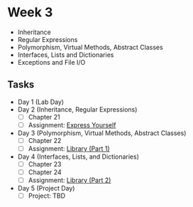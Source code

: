 # Week 3

- Inheritance
- Regular Expressions
- Polymorphism, Virtual Methods, Abstract Classes
- Interfaces, Lists and Dictionaries
- Exceptions and File I/O

## Tasks

- Day 1 (Lab Day)
- Day 2 (Inheritance, Regular Expressions)
  - [ ] Chapter 21
  - [ ] Assignment: [Express Yourself](assignments/01-express-yourself)
- Day 3 (Polymorphism, Virtual Methods, Abstract Classes)
  - [ ] Chapter 22
  - [ ] Assignment: [Library (Part 1)](assignments/02-library-teller-pt1)
- Day 4 (Interfaces, Lists, and Dictionaries)
  - [ ] Chapter 23
  - [ ] Chapter 24
  - [ ] Assignment: [Library (Part 2)](assignments/02-library-teller-pt2)
- Day 5 (Project Day)
  - [ ] Project: TBD
